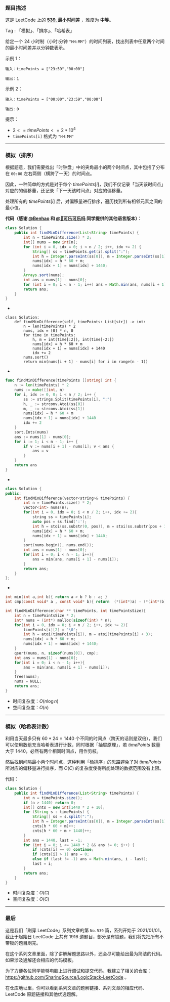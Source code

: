 ### 题目描述

这是 LeetCode 上的 **[539. 最小时间差](https://leetcode-cn.com/problems/minimum-time-difference/solution/gong-shui-san-xie-jian-dan-mo-ni-ti-by-a-eygg/)** ，难度为 **中等**。

Tag : 「模拟」、「排序」、「哈希表」



给定一个 $24$ 小时制（小时:分钟 `"HH:MM"`）的时间列表，找出列表中任意两个时间的最小时间差并以分钟数表示。

示例 1：
```
输入：timePoints = ["23:59","00:00"]

输出：1
```
示例 2：
```
输入：timePoints = ["00:00","23:59","00:00"]

输出：0
```

提示：
* $2 <= timePoints <= 2 * 10^4$
* `timePoints[i]` 格式为 `"HH:MM"`

---

### 模拟（排序）

根据题意，我们需要找出「时钟盘」中的夹角最小的两个时间点，其中包括了分布在 `00:00` 左右两侧（横跨了一天）的时间点。

因此，一种简单的方式是对于每个 $timePoints[i]$，我们不仅记录「当天该时间点」对应的的偏移量，还记录「下一天该时间点」对应的偏移量。

处理所有的 $timePoints[i]$ 后，对偏移量进行排序，遍历找到所有相邻元素之间的最小值。

**代码（感谢 [@Benhao](/u/himymben/) 和 [@🍭可乐可乐吗](/u/littletime_cc/) 同学提供的其他语言版本）：**
```Java
class Solution {
    public int findMinDifference(List<String> timePoints) {
        int n = timePoints.size() * 2;
        int[] nums = new int[n];
        for (int i = 0, idx = 0; i < n / 2; i++, idx += 2) {
            String[] ss = timePoints.get(i).split(":");
            int h = Integer.parseInt(ss[0]), m = Integer.parseInt(ss[1]);
            nums[idx] = h * 60 + m;
            nums[idx + 1] = nums[idx] + 1440;
        }
        Arrays.sort(nums);
        int ans = nums[1] - nums[0];
        for (int i = 0; i < n - 1; i++) ans = Math.min(ans, nums[i + 1] - nums[i]);
        return ans;
    }
}
```
-
```Python3
class Solution:
    def findMinDifference(self, timePoints: List[str]) -> int:
        n = len(timePoints) * 2
        nums, idx = [0] * n, 0
        for time in timePoints:
            h, m = int(time[:2]), int(time[-2:])
            nums[idx] = h * 60 + m
            nums[idx + 1] = nums[idx] + 1440
            idx += 2
        nums.sort()
        return min(nums[i + 1] - nums[i] for i in range(n - 1))
```
-
```Go
func findMinDifference(timePoints []string) int {
    n := len(timePoints) * 2
    nums := make([]int, n)
    for i, idx := 0, 0; i < n / 2; i++ {
        ss := strings.Split(timePoints[i], ":")
        h, _ := strconv.Atoi(ss[0])
        m, _ := strconv.Atoi(ss[1])
        nums[idx] = h * 60 + m
        nums[idx + 1] = nums[idx] + 1440
        idx += 2
    }
    sort.Ints(nums)
    ans := nums[1] - nums[0];
    for i := 1; i < n - 1; i++ {
        if v := nums[i + 1] - nums[i]; v < ans {
            ans = v
        }
    }
    return ans
}
```
-
```C++
class Solution {
public:
    int findMinDifference(vector<string>& timePoints) {
        int n = timePoints.size() * 2;
        vector<int> nums(n);
        for(int i = 0, idx = 0; i < n / 2; i++, idx += 2){
            string ss = timePoints[i];
            auto pos = ss.find(':');
            int h = stoi(ss.substr(0, pos)), m = stoi(ss.substr(pos + 1));
            nums[idx] = h * 60 + m;
            nums[idx + 1] = nums[idx] + 1440;
        }
        sort(nums.begin(), nums.end());
        int ans = nums[1] - nums[0];
        for(int i = 0; i < n - 1; i++){
            ans = min(ans, nums[i + 1] - nums[i]);
        }
        return ans;
    }
};
```
-
```C
int min(int a,int b){ return a > b ? b : a; }
int cmp(const void* a , const void* b){ return  (*(int*)a) - (*(int*)b); }

int findMinDifference(char ** timePoints, int timePointsSize){
    int n = timePointsSize * 2;
    int* nums = (int*) malloc(sizeof(int) * n);
    for(int i = 0, idx = 0; i < n / 2; i++, idx += 2){
        timePoints[i][2] = '\0';
        int h = atoi(timePoints[i]), m = atoi(timePoints[i] + 3);
        nums[idx] = h * 60 + m;
        nums[idx + 1] = nums[idx] + 1440;
    }
    qsort(nums, n, sizeof(nums[0]), cmp);
    int ans = nums[1] - nums[0];
    for(int i = 0; i < n - 1; i++){
        ans = min(ans, nums[i + 1] - nums[i]);
    }
    free(nums);
    nums = NULL;
    return ans;
}
```
* 时间复杂度：$O(n\log{n})$
* 空间复杂度：$O(n)$

---

### 模拟（哈希表计数）

利用当天最多只有 $60 * 24 = 1440$ 个不同的时间点（跨天的话则是双倍），我们可以使用数组充当哈希表进行计数，同时根据「抽屉原理」，若 $timePoints$ 数量大于 $1440$，必然有两个相同时间点，用作剪枝。

然后找到间隔最小两个时间点，这种利用「桶排序」的思路避免了对 $timePoints$ 所对应的偏移量进行排序，而 $O(C)$ 的复杂度使得所能处理的数据范围没有上限。

代码：
```Java
class Solution {
    public int findMinDifference(List<String> timePoints) {
        int n = timePoints.size();
        if (n > 1440) return 0;
        int[] cnts = new int[1440 * 2 + 10];
        for (String s : timePoints) {
            String[] ss = s.split(":");
            int h = Integer.parseInt(ss[0]), m = Integer.parseInt(ss[1]);
            cnts[h * 60 + m]++;
            cnts[h * 60 + m + 1440]++;
        }
        int ans = 1440, last = -1;
        for (int i = 0; i <= 1440 * 2 && ans != 0; i++) {
            if (cnts[i] == 0) continue;
            if (cnts[i] > 1) ans = 0;
            else if (last != -1) ans = Math.min(ans, i - last);
            last = i;
        }
        return ans;
    }
}
```
* 时间复杂度：$O(C)$
* 空间复杂度：$O(C)$

---

### 最后

这是我们「刷穿 LeetCode」系列文章的第 `No.539` 篇，系列开始于 2021/01/01，截止于起始日 LeetCode 上共有 1916 道题目，部分是有锁题，我们将先把所有不带锁的题目刷完。

在这个系列文章里面，除了讲解解题思路以外，还会尽可能给出最为简洁的代码。如果涉及通解还会相应的代码模板。

为了方便各位同学能够电脑上进行调试和提交代码，我建立了相关的仓库：https://github.com/SharingSource/LogicStack-LeetCode 。

在仓库地址里，你可以看到系列文章的题解链接、系列文章的相应代码、LeetCode 原题链接和其他优选题解。

